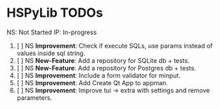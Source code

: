 # HSPyLib TODOs

NS: Not Started
IP: In-progress

1. [ ] NS **Improvement**: Check if execute SQLs, use params instead of values inside sql string.
2. [ ] NS **New-Feature**: Add a repository for SQLite db + tests.
3. [ ] NS **New-Feature**: Add a repository for Postgres db + tests.
4. [ ] NS **Improvement**: Include a form validator for minput.
5. [ ] NS **Improvement**: Add Create Qt App to appman.
6. [ ] NS **Improvement**: Improve tui -> extra with settings and remove parameters.
